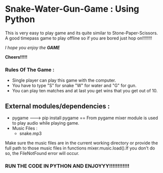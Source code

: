 # Snake-Water-Gun-Game : Using Python
This is very easy to play game and its quite similar to Stone-Paper-Scissors.
A good timepass game to play offline so if you are bored just hop on!!!!!!!!

*I hope you enjoy the* ***GAME***

**Cheers!!!!!**

### Rules Of The Game : 

* Single player can play this game with the computer.
* You have to type "S" for snake "W" for water and "G" for gun.
* You can play ten matches and at last you get wins that you get out of 10.

## External modules/dependencies :

* pygame ---> pip install pygame == From pygame mixer module is used to play audio while playing game.
* Music Files : 
     * snake.mp3

Make sure the music files are in the current working directory or provide the full path to those music files in functions mixer.music.load().If you don't do so, the FileNotFound error will occur.



### RUN THE CODE IN PYTHON AND ENJOYYY!!!!!!!!!!!!




